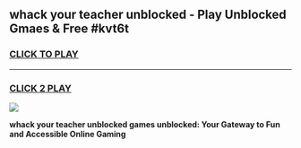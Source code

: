 
## whack your teacher unblocked - Play Unblocked Gmaes & Free #kvt6t
<h3>
<a href="https://news.freeplayer.one?title=whack_your_teacher_unblocked&ref=24F">CLICK TO PLAY</a></h3>
<hr>

<h3>
<a href="https://news.freeplayer.one?title=whack_your_teacher_unblocked&ref=24F">CLICK 2 PLAY</a>
  
</h3>

<a href="https://news.freeplayer.one?title=whack_your_teacher_unblocked&ref=24F/"><img src="https://clearcache.store/games.png"></a>


**whack your teacher unblocked games unblocked: Your Gateway to Fun and Accessible Online Gaming**
